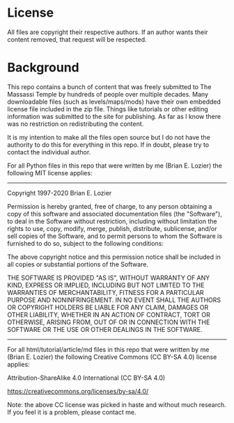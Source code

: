 # License

All files are copyright their respective authors.  If an author wants their 
content removed, that request will be respected.

# Background

This repo contains a bunch of content that was freely submitted to The Massassi 
Temple by hundreds of people over multiple decades.  Many downloadable files 
(such as levels/maps/mods) have their own embedded license file included in the 
zip file.  Things like tutorials or other editing information was submitted to 
the site for publishing.  As far as I know there was no restriction on 
redistributing the content.

It is my intention to make all the files open source but I do not have the 
authority to do this for everything in this repo.  If in doubt, please try to 
contact the individual author.

For all Python files in this repo that were written by me (Brian E. Lozier) the 
following MIT license applies:

----

Copyright 1997-2020 Brian E. Lozier

Permission is hereby granted, free of charge, to any person obtaining a copy of this software and associated documentation files (the "Software"), to deal in the Software without restriction, including without limitation the rights to use, copy, modify, merge, publish, distribute, sublicense, and/or sell copies of the Software, and to permit persons to whom the Software is furnished to do so, subject to the following conditions:

The above copyright notice and this permission notice shall be included in all copies or substantial portions of the Software.

THE SOFTWARE IS PROVIDED "AS IS", WITHOUT WARRANTY OF ANY KIND, EXPRESS OR IMPLIED, INCLUDING BUT NOT LIMITED TO THE WARRANTIES OF MERCHANTABILITY, FITNESS FOR A PARTICULAR PURPOSE AND NONINFRINGEMENT. IN NO EVENT SHALL THE AUTHORS OR COPYRIGHT HOLDERS BE LIABLE FOR ANY CLAIM, DAMAGES OR OTHER LIABILITY, WHETHER IN AN ACTION OF CONTRACT, TORT OR OTHERWISE, ARISING FROM, OUT OF OR IN CONNECTION WITH THE SOFTWARE OR THE USE OR OTHER DEALINGS IN THE SOFTWARE.

----

For all html/tutorial/article/md files in this repo that were written by me
(Brian E. Lozier) the following Creative Commons (CC BY-SA 4.0) license
applies:

Attribution-ShareAlike 4.0 International (CC BY-SA 4.0)

https://creativecommons.org/licenses/by-sa/4.0/

Note: the above CC license was picked in haste and without much research.  If 
you feel it is a problem, please contact me.

